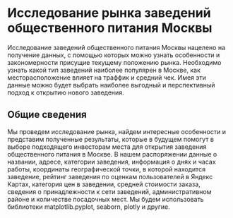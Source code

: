 # Исследование рынка заведений общественного питания Москвы
Исследование заведений общественного питания Москвы нацелено на получение данных, с помощью которых можно узнать особенности и закономерности присущие текущему положению рынка. Необходимо узнать какой тип заведений наиболее популярен в Москве, как месторасположение влияет на траффик и средний чек. Имея эти данные можно будет выбрать наиболее выгодный и перспективный подход к открытию нового заведения.
## Общие сведения
Мы проведем исследование рынка, найдем интересные особенности и представим полученные результаты, которые в будущем помогут в выборе подходящего инвесторам места для открытия заведения общественного питания в Москве.
В нашем распоряжении данные о названии, адресе, категории заведения, информация о днях и часах работы, координаты географической точки, в которой находится заведение, рейтинг заведения по оценкам пользователей в Яндекс Картах, категория цен в заведении, средней стоимости заказа, сведения о принадлежности к сети заведений, административном районе и количестве посадочных мест.
Мы будем использовать библиотеки matplotlib.pyplot, seaborn, plotly и другие.
